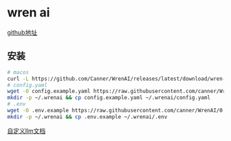 # wren ai

[github地址](https://github.com/Canner/WrenAI)

## 安装

```bash
# macos
curl -L https://github.com/Canner/WrenAI/releases/latest/download/wren-launcher-darwin.tar.gz | tar -xz && ./wren-launcher-darwin
# config.yaml
wget -O config.example.yaml https://raw.githubusercontent.com/canner/WrenAI/0.13.2/docker/config.example.yaml && \
mkdir -p ~/.wrenai && cp config.example.yaml ~/.wrenai/config.yaml
# .env
wget -O .env.example https://raw.githubusercontent.com/canner/WrenAI/0.13.2/docker/.env.example && \
mkdir -p ~/.wrenai && cp .env.example ~/.wrenai/.env
```

[自定义llm文档](https://docs.getwren.ai/oss/installation/custom_llm#running-wren-ai-with-your-custom-llm-embedder-or-document-store)
